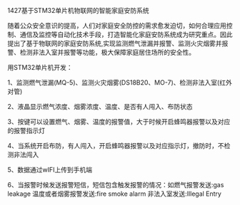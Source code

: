1427基于STM32单片机物联网的智能家庭安防系统

 随着公众安全意识的提高，人们对家庭安全防控的需求愈发迫切，如何合理应用控制、通信及监控等自动化技术手段，打造智能化家庭安防系统成为研究重点。因此提出了基于物联网的家庭安防系统,实现监测燃气泄漏并报警、监测火灾烟雾并报警、检测非法入室并报警等功能，极大保障家庭居住场所的安全性。

用STM32单片机开发：

1、监测燃气泄漏(MQ-5)、监测火灾烟雾(DS18B20、MO-7)、检测非法入室(红外对管)

2、液晶显示燃气浓度、烟雾浓度、温度、是否有人闯入、布防状态

3、按键可以设置燃气、烟雾、温度的报警值，大于时候开启蜂鸣器报警以及对应的报警指示灯

4、当系统开启布防，有人闯入，开启蜂鸣器报警以及对应指示灯，撤防时，不检测非法闯入

5、数据通过wIFI上传到手机端

6、当报警时候发送报警短信，短信包含触发报警的情况：如燃气报警发送:gas leakage 温度或者烟雾报警发送:fire smoke alarm 非法入室发送:Illegal Entry
